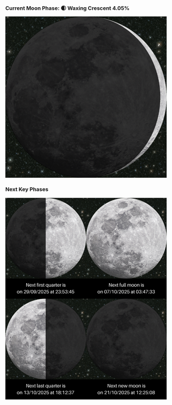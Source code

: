 ### Current Moon Phase: 🌒 Waxing Crescent 4.05%
![Moon Phase](moonphase.png)
### Next Key Phases
![Gallery](gallery.png)